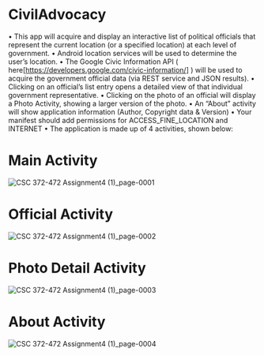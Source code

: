 # CivilAdvocacy
• This app will acquire and display an interactive list of political officials that represent the current 
location (or a specified location) at each level of government.
• Android location services will be used to determine the user’s location.
• The Google Civic Information API ( here[https://developers.google.com/civic-information/]  ) will be used to acquire the government official data (via REST service 
and JSON results).
• Clicking on an official’s list entry opens a detailed view of that individual government representative.
• Clicking on the photo of an official will display a Photo Activity, showing a larger version of the photo.
• An “About” activity will show application information (Author, Copyright data & Version)
• Your manifest should add permissions for ACCESS_FINE_LOCATION and INTERNET
• The application is made up of 4 activities, shown below:

# Main Activity
![CSC 372-472 Assignment4 (1)_page-0001](https://github.com/Puneeth-Talluri/CivilAdvocacy/assets/157065289/03d11143-3f29-48db-aa48-711837b7bd20)

# Official Activity 
![CSC 372-472 Assignment4 (1)_page-0002](https://github.com/Puneeth-Talluri/CivilAdvocacy/assets/157065289/e9db5ab2-7835-421b-a317-9e76d558d2fb)

# Photo Detail Activity 
![CSC 372-472 Assignment4 (1)_page-0003](https://github.com/Puneeth-Talluri/CivilAdvocacy/assets/157065289/f3966920-848e-4d25-b4e5-0abf13e5492c)

# About Activity 
![CSC 372-472 Assignment4 (1)_page-0004](https://github.com/Puneeth-Talluri/CivilAdvocacy/assets/157065289/aefb70ca-360f-4bab-b6e8-414d45c978c0)




